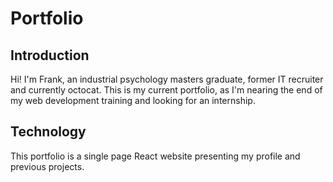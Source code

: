 # Portfolio
## Introduction
Hi! I'm Frank, an industrial psychology masters graduate, former IT recruiter and currently octocat.
This is my current portfolio, as I'm nearing the end of my web development training and looking for an internship.
## Technology
This portfolio is a single page React website presenting my profile and previous projects.
